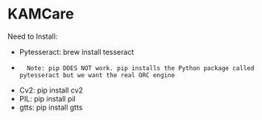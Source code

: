 # KAMCare

Need to Install:
- Pytesseract: brew install tesseract
-       Note: pip DOES NOT work. pip installs the Python package called pytesseract but we want the real ORC engine 

- Cv2: pip install cv2
- PIL: pip install pil
- gtts: pip install gtts
